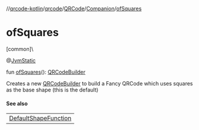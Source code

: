 //[qrcode-kotlin](../../../../index.md)/[qrcode](../../index.md)/[QRCode](../index.md)/[Companion](index.md)/[ofSquares](of-squares.md)

# ofSquares

[common]\

@[JvmStatic](https://kotlinlang.org/api/latest/jvm/stdlib/kotlin-stdlib/kotlin.jvm/-jvm-static/index.html)

fun [ofSquares](of-squares.md)(): [QRCodeBuilder](../../-q-r-code-builder/index.md)

Creates a new [QRCodeBuilder](../../-q-r-code-builder/index.md) to build a Fancy QRCode which uses squares as the base shape (this is the default)

#### See also

| |
|---|
| [DefaultShapeFunction](../../../qrcode.shape/-default-shape-function/index.md) |
